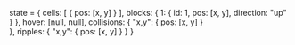 state = {
  cells: [
    {
      pos: [x, y]
    }
  ],
  blocks: {
    1:
      {
        id: 1,
        pos: [x, y],
        direction: "up"
      }
  },
  hover: [null, null],
  collisions: {
    "x,y":
      {
        pos: [x, y]
      }  
  },
  ripples: {
    "x,y":
      {
        pos: [x, y]
      }
  }
}
